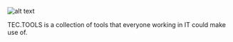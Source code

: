 ![alt text](https://raw.githubusercontent.com/ChillUpX/tectools/master/src/assets/header.png)

TEC.TOOLS is a collection of tools that everyone working in IT could make use of.
